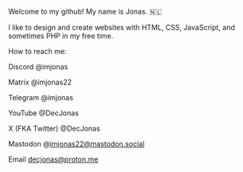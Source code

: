 Welcome to my github! My name is Jonas. 🇳🇱

I like to design and create websites with HTML, CSS, JavaScript, and sometimes PHP in my free time.

How to reach me:

Discord            @imjonas

Matrix             @imjonas22

Telegram           @imjonas

YouTube            @DecJonas

X (FKA Twitter)    @DecJonas

Mastodon           @imjonas22@mastodon.social

Email              decjonas@proton.me

